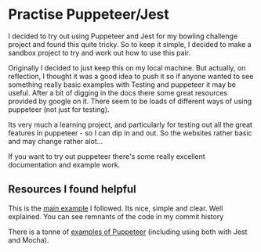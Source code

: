 # Practise Puppeteer/Jest

I decided to try out using Puppeteer and Jest for my bowling challenge project and found this quite tricky. So to keep it simple, I decided to make a sandbox project to try and work out how to use this pair.

Originally I decided to just keep this on my local machine. But actually, on reflection, I thought it was a 
good idea to push it so if anyone wanted to see something really basic examples with Testing and puppeteer it may be useful. 
After a bit of digging in the docs there some great resources provided by google on it. There seem to be loads of different ways of 
using puppeteer (not just for testing). 

Its very much a learning project, and particularly for testing out all the great features in puppeteer - so I can dip in and out.
So the websites rather basic and may change rather alot...

If you want to try out puppeteer there's some really excellent documentation and example work. 

## Resources I found helpful
This is the [main example](https://hackernoon.com/how-to-use-puppeteer-as-a-acceptance-test-f301982f2457) I followed. Its nice, simple and clear. Well explained. You can see remnants of the code in my commit history

There is a tonne of [examples of Puppeteer](https://github.com/checkly/puppeteer-examples) (including using both with Jest and Mocha).








